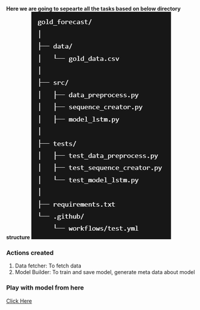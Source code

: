 **Here we are going to sepearte all the tasks based on below directory structure**
![Alt text](mlops_directory_structure.png)

### Actions created
1. Data fetcher: To fetch data
2. Model Builder: To train and save model, generate meta data about model


### Play with model from here
[Click Here](https://gold-price-api-5bcx.onrender.com/docs#/default/predict_predict_post)